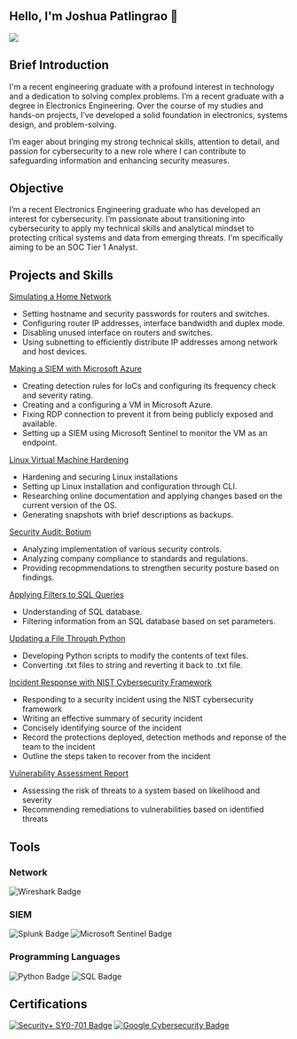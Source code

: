 ## Hello, I'm Joshua Patlingrao 👋

<a href="https://www.linkedin.com/in/joshua-patlingrao-a824aa1ba/"><img src="https://img.shields.io/badge/-LinkedIn-0072b1?&style=for-the-badge&logo=linkedin&logoColor=white" /></a>

## Brief Introduction

I'm a recent engineering graduate with a profound interest in technology and a dedication to solving complex problems.
I’m a recent graduate with a degree in Electronics Engineering. Over the course of my studies and hands-on projects, I’ve developed a solid foundation in electronics, systems design, and problem-solving.

I’m eager about bringing my strong technical skills, attention to detail, and passion for cybersecurity to a new role where I can contribute to safeguarding information and enhancing security measures.

## Objective

I’m a recent Electronics Engineering graduate who has developed an interest for cybersecurity. I’m passionate about transitioning into cybersecurity to apply my technical skills and analytical mindset to protecting critical systems and data from emerging threats. I'm specifically aiming to be an SOC Tier 1 Analyst.

## Projects and Skills
<a href="https://github.com/JoshPatlingrao/Simulating-a-Home-Network/blob/main/README.md">Simulating a Home Network</a>
- Setting hostname and security passwords for routers and switches.
- Configuring router IP addresses, interface bandwidth and duplex mode.
- Disabling unused interface on routers and switches.
- Using subnetting to efficiently distribute IP addresses among network and host devices.

<a href="https://github.com/JoshPatlingrao/Making-a-SIEM-with-Azure/tree/main">Making a SIEM with Microsoft Azure</a>
- Creating detection rules for IoCs and configuring its frequency check and severity rating.
- Creating and a configuring a VM in Microsoft Azure.
- Fixing RDP connection to prevent it from being publicly exposed and available.
- Setting up a SIEM using Microsoft Sentinel to monitor the VM as an endpoint.

<a href="https://github.com/JoshPatlingrao/Virtual-Machine-Hardening/tree/main">Linux Virtual Machine Hardening</a>
- Hardening and securing Linux installations
- Setting up Linux installation and configuration through CLI.
- Researching online documentation and applying changes based on the current version of the OS.
- Generating snapshots with brief descriptions as backups.

<a href="https://github.com/JoshPatlingrao/Security-Audit-for-Botium">Security Audit: Botium</a>
- Analyzing implementation of various security controls.
- Analyzing company compliance to standards and regulations.
- Providing recopmmendations to strengthen security posture based on findings.

<a href="https://github.com/JoshPatlingrao/Filtering-SQL-Queries">Applying Filters to SQL Queries</a>
- Understanding of SQL database.
- Filtering information from an SQL database based on set parameters.

<a href="https://github.com/JoshPatlingrao/Update-Files-Through-Python">Updating a File Through Python</a>
- Developing Python scripts to modify the contents of text files.
- Converting .txt files to string and reverting it back to .txt file.

<a href="https://github.com/JoshPatlingrao/Security-Incident-Response-with-NIST-Cybersecurity-Framework">Incident Response with NIST Cybersecurity Framework</a>
- Responding to a security incident using the NIST cybersecurity framework
- Writing an effective summary of security incident
- Concisely identifying source of the incident
- Record the protections deployed, detection methods and reponse of the team to the incident
- Outline the steps taken to recover from the incident

<a href="https://github.com/JoshPatlingrao/Vulnerability-Assessment-Report">Vulnerability Assessment Report</a>
- Assessing the risk of threats to a system based on likelihood and severity
- Recommending remediations to vulnerabilities based on identified threats

## Tools

### Network
<div>
  <img src="https://img.shields.io/badge/Wireshark-4A9C2C?style=for-the-badge&logo=wireshark&logoColor=white" alt="Wireshark Badge" />
</div>

### SIEM
<div>
  <img src="https://img.shields.io/badge/Splunk-0072C6?style=for-the-badge&logo=splunk&logoColor=white" alt="Splunk Badge" />
  <img src="https://img.shields.io/badge/Microsoft%20Sentinel-0078D4?style=for-the-badge&logo=microsoft&logoColor=white" alt="Microsoft Sentinel Badge" />
</div>

### Programming Languages
<div>
  <img src="https://img.shields.io/badge/Python-3776AB?style=for-the-badge&logo=python&logoColor=white" alt="Python Badge" />
  <img src="https://img.shields.io/badge/SQL-000000?style=for-the-badge&logo=sqlite&logoColor=white" alt="SQL Badge" />
</div>

## Certifications
<div>
  <a href="https://www.credly.com/badges/3e2f6a96-cab0-4215-b61c-c667b070c693/public_url"><img src="https://img.shields.io/badge/Security%2B%20SY0--701-FF0000?style=for-the-badge&logo=CompTIA&logoColor=white" alt="Security+ SY0-701 Badge" /></a>
  <a href="https://www.credly.com/badges/57db07aa-ec07-4949-a22e-30346dec89ed/public_url"><img src="https://img.shields.io/badge/Google%20Cybersecurity-4285F4?style=for-the-badge&logo=google&logoColor=white" alt="Google Cybersecurity Badge" /></a>
</div>
<!--
**JoshPatlingrao/JoshPatlingrao** is a ✨ _special_ ✨ repository because its `README.md` (this file) appears on your GitHub profile.

Here are some ideas to get you started:

- 🔭 I’m currently working on ...
- 🌱 I’m currently learning ...
- 👯 I’m looking to collaborate on ...
- 🤔 I’m looking for help with ...
- 💬 Ask me about ...
- 📫 How to reach me: ...
- 😄 Pronouns: ...
- ⚡ Fun fact: ...
-->
